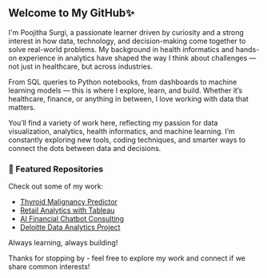 ## Welcome to My GitHub✨

I'm Poojitha Surgi, a passionate learner driven by curiosity and a strong interest in how data, technology, and decision-making come together to solve real-world problems. My background in health informatics and hands-on experience in analytics have shaped the way I think about challenges — not just in healthcare, but across industries.

From SQL queries to Python notebooks, from dashboards to machine learning models — this is where I explore, learn, and build. Whether it’s healthcare, finance, or anything in between, I love working with data that matters.

You’ll find a variety of work here, reflecting my passion for data visualization, analytics, health informatics, and machine learning. I’m constantly exploring new tools, coding techniques, and smarter ways to connect the dots between data and decisions.

### 📂 Featured Repositories

Check out some of my work:

- [Thyroid Malignancy Predictor](https://github.com/dr-poojitha-surgi/thyroid-malignancy-predictor)
- [Retail Analytics with Tableau](https://github.com/dr-poojitha-surgi/tata-data-visualization-project)
- [AI Financial Chatbot Consulting](https://github.com/dr-poojitha-surgi/AI-Financial-Chatbot-Consulting)
- [Deloitte Data Analytics Project](https://github.com/dr-poojitha-surgi/deloitte-data-analytics-forage)


Always learning, always building!

Thanks for stopping by - feel free to explore my work and connect if we share common interests!


